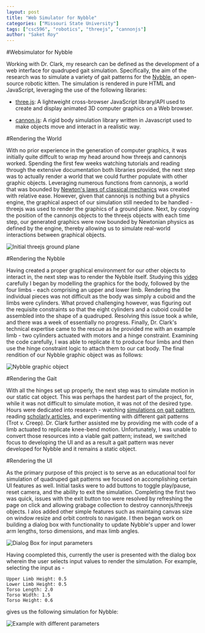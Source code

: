 ```yaml
---
layout: post
title: "Web Simulator for Nybble"
categories: ["Missouri State University"]
tags: ["csc596", "robotics", "threejs", "cannonjs"]
author: "Saket Roy"
---
```


#Websimulator for Nybble

Working with Dr. Clark, my research can be defined as the development of a web interface for quadruped gait simulation. Specifically, the aim of the research was to simulate a variety of gait patterns for the [Nybble](https://www.indiegogo.com/projects/nybble-world-s-cutest-open-source-robotic-kitten#/), an open-source robotic kitten. The simulation is rendered in pure HTML and JavaScript, leveraging the use of the following libraries:

- [three.js](https://threejs.org): A lightweight cross-browser JavaScript library/API used to create and display animated 3D computer graphics on a Web browser.

- [cannon.js](http://www.cannonjs.org): A rigid body simulation library written in Javascript used to make objects move and interact in a realistic way. 

#Rendering the World

With no prior experience in the generation of computer graphics, it was initially quite diffcult to wrap my head around how threejs and cannonjs worked. Spending the first few weeks watching tutorials and reading through the extensive documentation both libraries provided, the next step was to actually render a world that we could further populate with other graphic objects. Leveraging numerous functions from cannonjs, a world that was bounded by [Newton's laws of classical mechanics](https://www.encyclopedia.com/science/science-magazines/physics-newtonian-physics) was created with relative ease. However, given that cannonjs is nothing but a physics engine, the graphical aspect of our simulation still needed to be handled - threejs was used to render the graphics of a ground plane. Next, by copying the position of the cannonjs objects to the threejs objects with each time step, our generated graphics were now bounded by Newtonian physics as defined by the engine, thereby allowing us to simulate real-world interactions between graphical objects.

![Initial threejs ground plane](/assets/2019-05-09-web-simulator-final-report/world)

#Rendering the Nybble

Having created a proper graphical environment for our other objects to interact in, the next step was to render the Nybble itself. Studying this [video](https://youtu.be/ZX17mcpGfp8) carefully I began by modelling the graphics for the body, followed by the four limbs - each comprising an upper and lower limb. Rendering the individual pieces was not difficult as the body was simply a cuboid and the limbs were cylinders. What proved challenging however, was figuring out the requisite constraints so that the eight cylinders and a cuboid could be assembled into the shape of a quadruped. Resolving this issue took a while, and there was a week of essentially no progress. Finally, Dr. Clark's technical expertise came to the rescue as he provided me with an example limb - two cylinders actuated with motors and a hinge constraint. Examining the code carefully, I was able to replicate it to produce four limbs and then use the hinge constraint logic to attach them to our cat body. The final rendition of our Nybble graphic object was as follows:

![Nybble graphic object](/assets/2019-05-09-web-simulator-final-report/default)

#Rendering the Gait

With all the hinges set up properly, the next step was to simulate motion in our static cat object. This was perhaps the hardest part of the project, for, while it was not difficult to simulate motion, it was not of the desired type. Hours were dedicated into research - watching [simulations on gait pattern](https://www.youtube.com/watch?v=dRthdBr46cs), reading [scholarly articles](https://www.frontiersin.org/articles/10.3389/fncom.2014.00027/full), and experimenting with different gait patterns (Trot v. Creep). Dr. Clark further assisted me by providing me with code of a limb actuated to replicate knee-bend motion. Unfortunately, I was unable to convert those resources into a viable gait pattern; instead, we switched focus to developing the UI and as a result a gait pattern was never developed for Nybble and it remains a static object. 

#Rendering the UI

As the primary purpose of this project is to serve as an educational tool for simulation of quadruped gait patterns we focused on accomplishing certain UI features as well. Initial tasks were to add buttons to toggle play/pause, reset camera, and the ability to exit the simulation. Completing the first two was quick, issues with the exit button too were resolved by refreshing the page on click and allowing grabage collection to destroy cannonjs/threejs objects. I alos added other simple features such as maintaing canvas size on window resize and orbit controls to navigate. I then began work on building a dialog box with functionality to update Nybble's upper and lower arm lengths, torso dimensions, and max limb angles. 

![Dialog Box for input parameters](/assets/2019-05-09-web-simulator-final-report/ui)

Having coompleted this, currently the user is presented with the dialog box wherein the user selects input values to render the simulation. For example, selecting the input as -

```
Upper Limb Height: 0.5
Lower Limb Height: 0.5
Torso Length: 2.0
Torso Width: 1.5
Torso Height: 0.6

```

gives us the following simulation for Nybble:

![Example with different parameters](assets/2019-05-09-web-simulator-final-report/ui)